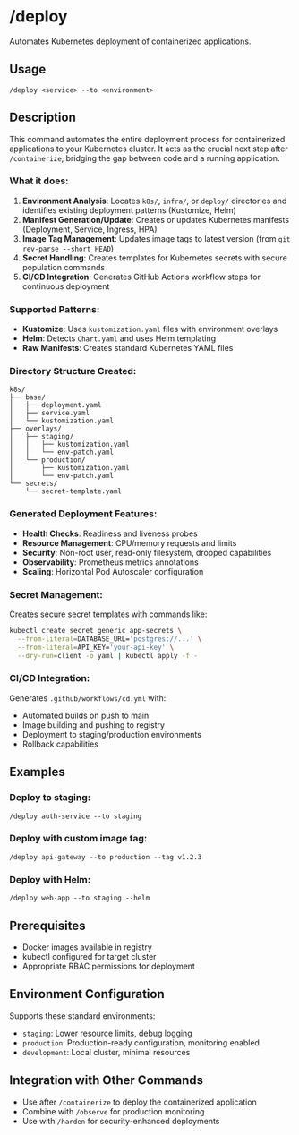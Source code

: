 # /deploy

Automates Kubernetes deployment of containerized applications.

## Usage

```
/deploy <service> --to <environment>
```

## Description

This command automates the entire deployment process for containerized applications to your Kubernetes cluster. It acts as the crucial next step after `/containerize`, bridging the gap between code and a running application.

### What it does:

1. **Environment Analysis**: Locates `k8s/`, `infra/`, or `deploy/` directories and identifies existing deployment patterns (Kustomize, Helm)
2. **Manifest Generation/Update**: Creates or updates Kubernetes manifests (Deployment, Service, Ingress, HPA)
3. **Image Tag Management**: Updates image tags to latest version (from `git rev-parse --short HEAD`)
4. **Secret Handling**: Creates templates for Kubernetes secrets with secure population commands
5. **CI/CD Integration**: Generates GitHub Actions workflow steps for continuous deployment

### Supported Patterns:

- **Kustomize**: Uses `kustomization.yaml` files with environment overlays
- **Helm**: Detects `Chart.yaml` and uses Helm templating
- **Raw Manifests**: Creates standard Kubernetes YAML files

### Directory Structure Created:

```
k8s/
├── base/
│   ├── deployment.yaml
│   ├── service.yaml
│   └── kustomization.yaml
├── overlays/
│   ├── staging/
│   │   ├── kustomization.yaml
│   │   └── env-patch.yaml
│   └── production/
│       ├── kustomization.yaml
│       └── env-patch.yaml
└── secrets/
    └── secret-template.yaml
```

### Generated Deployment Features:

- **Health Checks**: Readiness and liveness probes
- **Resource Management**: CPU/memory requests and limits
- **Security**: Non-root user, read-only filesystem, dropped capabilities
- **Observability**: Prometheus metrics annotations
- **Scaling**: Horizontal Pod Autoscaler configuration

### Secret Management:

Creates secure secret templates with commands like:

```bash
kubectl create secret generic app-secrets \
  --from-literal=DATABASE_URL='postgres://...' \
  --from-literal=API_KEY='your-api-key' \
  --dry-run=client -o yaml | kubectl apply -f -
```

### CI/CD Integration:

Generates `.github/workflows/cd.yml` with:

- Automated builds on push to main
- Image building and pushing to registry
- Deployment to staging/production environments
- Rollback capabilities

## Examples

### Deploy to staging:

```
/deploy auth-service --to staging
```

### Deploy with custom image tag:

```
/deploy api-gateway --to production --tag v1.2.3
```

### Deploy with Helm:

```
/deploy web-app --to staging --helm
```

## Prerequisites

- Docker images available in registry
- kubectl configured for target cluster
- Appropriate RBAC permissions for deployment

## Environment Configuration

Supports these standard environments:

- `staging`: Lower resource limits, debug logging
- `production`: Production-ready configuration, monitoring enabled
- `development`: Local cluster, minimal resources

## Integration with Other Commands

- Use after `/containerize` to deploy the containerized application
- Combine with `/observe` for production monitoring
- Use with `/harden` for security-enhanced deployments
